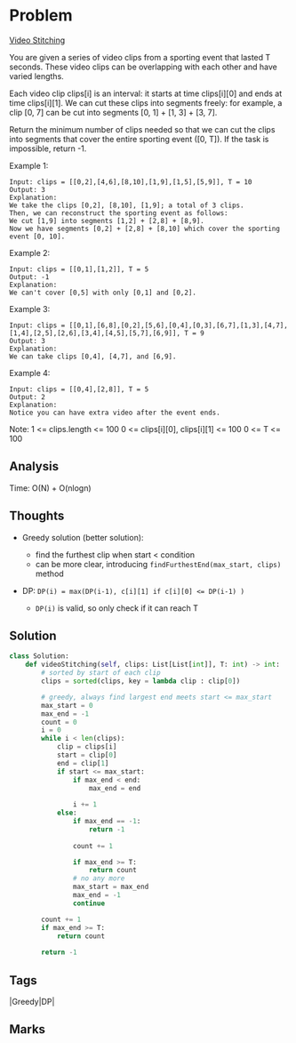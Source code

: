 # Problem
[Video Stitching](https://leetcode.com/problems/video-stitching)

You are given a series of video clips from a sporting event that lasted T seconds.  These video clips can be overlapping with each other and have varied lengths.

Each video clip clips[i] is an interval: it starts at time clips[i][0] and ends at time clips[i][1].  We can cut these clips into segments freely: for example, a clip [0, 7] can be cut into segments [0, 1] + [1, 3] + [3, 7].

Return the minimum number of clips needed so that we can cut the clips into segments that cover the entire sporting event ([0, T]).  If the task is impossible, return -1.

 

Example 1:
```
Input: clips = [[0,2],[4,6],[8,10],[1,9],[1,5],[5,9]], T = 10
Output: 3
Explanation: 
We take the clips [0,2], [8,10], [1,9]; a total of 3 clips.
Then, we can reconstruct the sporting event as follows:
We cut [1,9] into segments [1,2] + [2,8] + [8,9].
Now we have segments [0,2] + [2,8] + [8,10] which cover the sporting event [0, 10].
```
Example 2:
```
Input: clips = [[0,1],[1,2]], T = 5
Output: -1
Explanation: 
We can't cover [0,5] with only [0,1] and [0,2].
```
Example 3:
```
Input: clips = [[0,1],[6,8],[0,2],[5,6],[0,4],[0,3],[6,7],[1,3],[4,7],[1,4],[2,5],[2,6],[3,4],[4,5],[5,7],[6,9]], T = 9
Output: 3
Explanation: 
We can take clips [0,4], [4,7], and [6,9].
```
Example 4:
```
Input: clips = [[0,4],[2,8]], T = 5
Output: 2
Explanation: 
Notice you can have extra video after the event ends.
```

Note:
1 <= clips.length <= 100
0 <= clips[i][0], clips[i][1] <= 100
0 <= T <= 100

## Analysis
Time: O(N) + O(nlogn)

## Thoughts
- Greedy solution (better solution):
    - find the furthest clip when start < condition
    - can be more clear, introducing `findFurthestEnd(max_start, clips)` method 

- DP: `DP(i) = max(DP(i-1), c[i][1] if c[i][0] <= DP(i-1) )`
    - `DP(i)` is valid, so only check if it can reach T
## Solution
```python
class Solution:
    def videoStitching(self, clips: List[List[int]], T: int) -> int:
        # sorted by start of each clip
        clips = sorted(clips, key = lambda clip : clip[0])

        # greedy, always find largest end meets start <= max_start
        max_start = 0
        max_end = -1
        count = 0
        i = 0
        while i < len(clips):
            clip = clips[i]
            start = clip[0]
            end = clip[1]
            if start <= max_start:
                if max_end < end:
                    max_end = end
                    
                i += 1
            else:
                if max_end == -1:
                    return -1
                
                count += 1

                if max_end >= T:
                    return count
                # no any more
                max_start = max_end
                max_end = -1
                continue

        count += 1
        if max_end >= T:
            return count
        
        return -1


```

## Tags
|Greedy|DP|

## Marks

[comment]: <timestamp:>